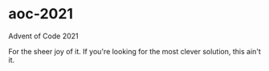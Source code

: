 # aoc-2021
Advent of Code 2021

For the sheer joy of it. If you're looking for the most clever solution, this
ain't it.
